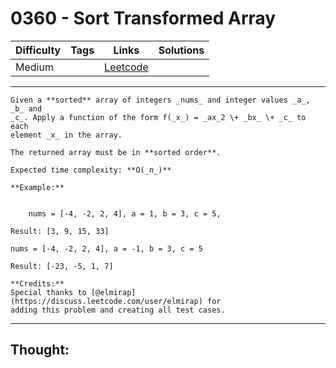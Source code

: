 # 0360 - Sort Transformed Array

Difficulty  | Tags | Links | Solutions
----------- | ---- | ----- | -----
Medium |  | [Leetcode](https://leetcode.com/problems/sort-transformed-array/description/) |


-----------

```
Given a **sorted** array of integers _nums_ and integer values _a_, _b_ and
_c_. Apply a function of the form f(_x_) = _ax_2 \+ _bx_ \+ _c_ to each
element _x_ in the array.

The returned array must be in **sorted order**.

Expected time complexity: **O(_n_)**

**Example:**


    nums = [-4, -2, 2, 4], a = 1, b = 3, c = 5,Result: [3, 9, 15, 33]nums = [-4, -2, 2, 4], a = -1, b = 3, c = 5Result: [-23, -5, 1, 7]

**Credits:**
Special thanks to [@elmirap](https://discuss.leetcode.com/user/elmirap) for
adding this problem and creating all test cases.
```

-----------

## Thought:

